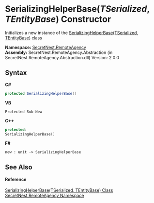 # SerializingHelperBase(*TSerialized*, *TEntityBase*) Constructor 
 

Initializes a new instance of the <a href="T_SecretNest_RemoteAgency_SerializingHelperBase_2">SerializingHelperBase(TSerialized, TEntityBase)</a> class

**Namespace:**&nbsp;<a href="N_SecretNest_RemoteAgency">SecretNest.RemoteAgency</a><br />**Assembly:**&nbsp;SecretNest.RemoteAgency.Abstraction (in SecretNest.RemoteAgency.Abstraction.dll) Version: 2.0.0

## Syntax

**C#**<br />
``` C#
protected SerializingHelperBase()
```

**VB**<br />
``` VB
Protected Sub New
```

**C++**<br />
``` C++
protected:
SerializingHelperBase()
```

**F#**<br />
``` F#
new : unit -> SerializingHelperBase
```


## See Also


#### Reference
<a href="T_SecretNest_RemoteAgency_SerializingHelperBase_2">SerializingHelperBase(TSerialized, TEntityBase) Class</a><br /><a href="N_SecretNest_RemoteAgency">SecretNest.RemoteAgency Namespace</a><br />